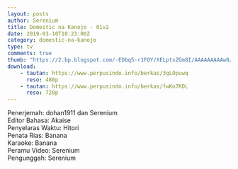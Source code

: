 ```yaml
---
layout: posts
author: Serenium
title: Domestic na Kanojo - 01v2
date: 2019-03-10T10:23:00Z
category: domestic-na-kanojo
type: tv
comments: true
thumb: "https://2.bp.blogspot.com/-EDbq5-r1FOY/XELptxZGm8I/AAAAAAAAAw0/t2jl68hE1hcQOJNoBcqhjFE7UCIWjDyPACLcBGAs/s640/Screenshot%2B%252898%2529.png"
download:
    - tautan: https://www.perpusindo.info/berkas/3gLOpuwq
      reso: 480p
    - tautan: https://www.perpusindo.info/berkas/fwKo7KDL
      reso: 720p
---
```


Penerjemah: dohan1911 dan Serenium<br>
Editor Bahasa: Akaise<br>
Penyelaras Waktu: Hitori<br>
Penata Rias: Banana<br>
Karaoke: Banana<br>
Peramu Video: Serenium<br>
Pengunggah: Serenium<br>
